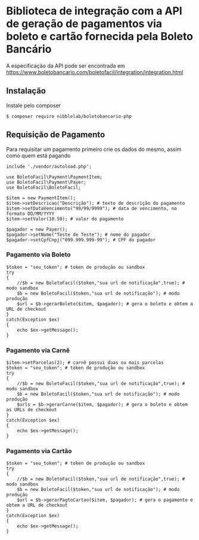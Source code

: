 
# Biblioteca de integração com a API de geração de pagamentos via boleto e cartão fornecida pela Boleto Bancário

A especificação da API pode ser encontrada em https://www.boletobancario.com/boletofacil/integration/integration.html

## Instalação

Instale pelo composer

```
$ composer require nibblelab/boletobancario-php
```

## Requisição de Pagamento

Para requisitar um pagamento primeiro crie os dados do mesmo, assim como quem está pagando

```
include './vendor/autoload.php';

use BoletoFacil\Payment\PaymentItem;
use BoletoFacil\Payment\Payer;
use BoletoFacil\BoletoFacil;

$item = new PaymentItem();
$item->setDescricao("Descrição"); # texto de descrição do pagamento
$item->setDataVencimento("99/99/9999"); # data de vencimento, no formato DD/MM/YYYY
$item->setValor(10.50); # valor do pagamento

$pagador = new Payer();
$pagador->setNome("Teste de Teste"); # nome do pagador
$pagador->setCpfCnpj("099.999.999-99"); # CPF do pagador
```

### Pagamento via Boleto

```
$token = "seu_token"; # token de produção ou sandbox
try
{
    //$b = new BoletoFacil($token,"sua url de notificação",true); # modo sandbox
    $b = new BoletoFacil($token,"sua url de notificação"); # modo produção
    $url = $b->gerarBoleto($item, $pagador); # gera o boleto e obtem a URL de checkout
}
catch(Exception $ex)
{
    echo $ex->getMessage();
}
```

### Pagamento via Carnê

```
$item->setParcelas(2); # carnê possui duas ou mais parcelas
$token = "seu_token"; # token de produção ou sandbox
try
{
    //$b = new BoletoFacil($token,"sua url de notificação",true); # modo sandbox
    $b = new BoletoFacil($token,"sua url de notificação"); # modo produção
    $urls = $b->gerarCarne($item, $pagador); # gera o boleto e obtem as URLs de checkout
}
catch(Exception $ex)
{
    echo $ex->getMessage();
}
```

### Pagamento via Cartão

```
$token = "seu_token"; # token de produção ou sandbox
try
{
    //$b = new BoletoFacil($token,"sua url de notificação",true); # modo sandbox
    $b = new BoletoFacil($token,"sua url de notificação"); # modo produção
    $url = $b->gerarPagtoCartao($item, $pagador); # gera o pagamento e obtem a URL de checkout
}
catch(Exception $ex)
{
    echo $ex->getMessage();
}
```